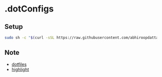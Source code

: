 # .dotConfigs

## Setup

```bash
sudo sh -c "$(curl -sSL https://raw.githubusercontent.com/abhiroopdatta7/.dotfiles/refs/heads/main/download)"
```

## Note

- [dotfiles](https://dotfiles.github.io/tutorials/)
- [highlight](https://gitlab.com/saalen/highlight)

